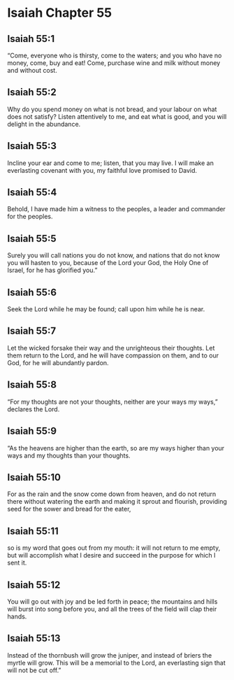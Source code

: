 # Isaiah Chapter 55

## Isaiah 55:1
“Come, everyone who is thirsty, come to the waters; and you who have no money, come, buy and eat! Come, purchase wine and milk without money and without cost.

## Isaiah 55:2
Why do you spend money on what is not bread, and your labour on what does not satisfy? Listen attentively to me, and eat what is good, and you will delight in the abundance.

## Isaiah 55:3
Incline your ear and come to me; listen, that you may live. I will make an everlasting covenant with you, my faithful love promised to David.

## Isaiah 55:4
Behold, I have made him a witness to the peoples, a leader and commander for the peoples.

## Isaiah 55:5
Surely you will call nations you do not know, and nations that do not know you will hasten to you, because of the Lord your God, the Holy One of Israel, for he has glorified you.”

## Isaiah 55:6
Seek the Lord while he may be found; call upon him while he is near.

## Isaiah 55:7
Let the wicked forsake their way and the unrighteous their thoughts. Let them return to the Lord, and he will have compassion on them, and to our God, for he will abundantly pardon.

## Isaiah 55:8
“For my thoughts are not your thoughts, neither are your ways my ways,” declares the Lord.

## Isaiah 55:9
“As the heavens are higher than the earth, so are my ways higher than your ways and my thoughts than your thoughts.

## Isaiah 55:10
For as the rain and the snow come down from heaven, and do not return there without watering the earth and making it sprout and flourish, providing seed for the sower and bread for the eater,

## Isaiah 55:11
so is my word that goes out from my mouth: it will not return to me empty, but will accomplish what I desire and succeed in the purpose for which I sent it.

## Isaiah 55:12
You will go out with joy and be led forth in peace; the mountains and hills will burst into song before you, and all the trees of the field will clap their hands.

## Isaiah 55:13
Instead of the thornbush will grow the juniper, and instead of briers the myrtle will grow. This will be a memorial to the Lord, an everlasting sign that will not be cut off.”
